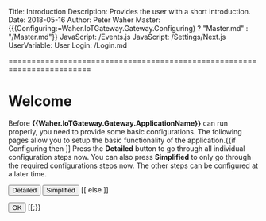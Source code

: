 ﻿Title: Introduction
Description: Provides the user with a short introduction.
Date: 2018-05-16
Author: Peter Waher
Master: {{(Configuring:=Waher.IoTGateway.Gateway.Configuring) ? "Master.md" : "/Master.md"}}
JavaScript: /Events.js
JavaScript: /Settings/Next.js
UserVariable: User
Login: /Login.md


========================================================================

Welcome
=============================

<form>

Before **{{Waher.IoTGateway.Gateway.ApplicationName}}** can run properly, you need to provide some basic configurations. The following pages
allow you to setup the basic functionality of the application.{{if Configuring then ]] Press the **Detailed** button to go through all
individual configuration steps now. You can also press **Simplified** to only go through the required configurations steps now. The other
steps can be configured at a later time.

<button type='button' onclick='Next()'>Detailed</button>
<button type='button' onclick='ConfigComplete("Simplified")'>Simplified</button>
[[ else ]]

<button type='button' onclick='Ok()'>OK</button>
[[;}}

</form>

